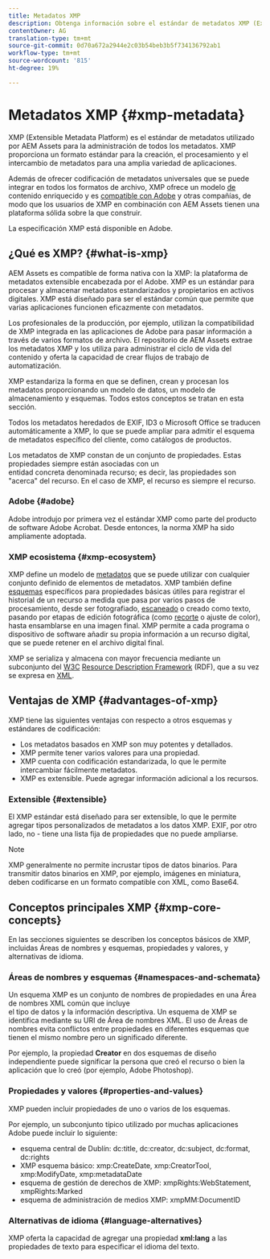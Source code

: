 ```yaml
---
title: Metadatos XMP
description: Obtenga información sobre el estándar de metadatos XMP (Extensible Metadata Platform) utilizado por AEM Assets para la administración de metadatos. XMP proporciona un formato estándar para la creación, el procesamiento y el intercambio de metadatos para una amplia variedad de aplicaciones.
contentOwner: AG
translation-type: tm+mt
source-git-commit: 0d70a672a2944e2c03b54beb3b5f734136792ab1
workflow-type: tm+mt
source-wordcount: '815'
ht-degree: 19%

---
```



# Metadatos XMP {#xmp-metadata}

XMP (Extensible Metadata Platform) es el estándar de metadatos utilizado por AEM Assets para la administración de todos los metadatos. XMP proporciona un formato estándar para la creación, el procesamiento y el intercambio de metadatos para una amplia variedad de aplicaciones.

Además de ofrecer codificación de metadatos universales que se puede integrar en todos los formatos de archivo, XMP ofrece un modelo [de](xmp.md#xmp-core-concepts) contenido enriquecido y es [compatible con Adobe](xmp.md#advantages-of-xmp) y otras compañías, de modo que los usuarios de XMP en combinación con AEM Assets tienen una plataforma sólida sobre la que construir.

La especificación [](https://www.adobe.com/devnet/xmp.html) XMP está disponible en Adobe.

## ¿Qué es XMP? {#what-is-xmp}

AEM Assets es compatible de forma nativa con la XMP: la plataforma de metadatos extensible encabezada por el Adobe. XMP es un estándar para procesar y almacenar metadatos estandarizados y propietarios en activos digitales. XMP está diseñado para ser el estándar común que permite que varias aplicaciones funcionen eficazmente con metadatos.

Los profesionales de la producción, por ejemplo, utilizan la compatibilidad de XMP integrada en las aplicaciones de Adobe para pasar información a través de varios formatos de archivo. El repositorio de AEM Assets extrae los metadatos XMP y los utiliza para administrar el ciclo de vida del contenido y oferta la capacidad de crear flujos de trabajo de automatización.

XMP estandariza la forma en que se definen, crean y procesan los metadatos proporcionando un modelo de datos, un modelo de almacenamiento y esquemas. Todos estos conceptos se tratan en esta sección.

Todos los metadatos heredados de EXIF, ID3 o Microsoft Office se traducen automáticamente a XMP, lo que se puede ampliar para admitir el esquema de metadatos específico del cliente, como catálogos de productos.

Los metadatos de XMP constan de un conjunto de propiedades. Estas propiedades siempre están asociadas con un\
entidad concreta denominada recurso; es decir, las propiedades son &quot;acerca&quot; del recurso. En el caso de XMP, el recurso es siempre el recurso.

### Adobe {#adobe}

Adobe introdujo por primera vez el estándar XMP como parte del producto de software Adobe Acrobat. Desde entonces, la norma XMP ha sido ampliamente adoptada.

### XMP ecosistema {#xmp-ecosystem}

XMP define un modelo de [metadatos](https://es.wikipedia.org/wiki/Metadatos) que se puede utilizar con cualquier conjunto definido de elementos de metadatos. XMP también define [esquemas](https://en.wikipedia.org/wiki/XML_schema) específicos para propiedades básicas útiles para registrar el historial de un recurso a medida que pasa por varios pasos de procesamiento, desde ser fotografiado, [escaneado](https://es.wikipedia.org/wiki/Esc%C3%A1ner_inform%C3%A1tico) o creado como texto, pasando por etapas de edición fotográfica (como [recorte](https://en.wikipedia.org/wiki/Cropping_%28image%29) o ajuste de color), hasta ensamblarse en una imagen final. XMP permite a cada programa o dispositivo de software añadir su propia información a un recurso digital, que se puede retener en el archivo digital final.

XMP se serializa y almacena con mayor frecuencia mediante un subconjunto del [W3C](https://es.wikipedia.org/wiki/World_Wide_Web_Consortium) [Resource Description Framework](https://en.wikipedia.org/wiki/Resource_Description_Framework) (RDF), que a su vez se expresa en [XML](https://en.wikipedia.org/wiki/XML).

## Ventajas de XMP {#advantages-of-xmp}

XMP tiene las siguientes ventajas con respecto a otros esquemas y estándares de codificación:

* Los metadatos basados en XMP son muy potentes y detallados.
* XMP permite tener varios valores para una propiedad.
* XMP cuenta con codificación estandarizada, lo que le permite intercambiar fácilmente metadatos.
* XMP es extensible. Puede agregar información adicional a los recursos.

### Extensible {#extensible}

El XMP estándar está diseñado para ser extensible, lo que le permite agregar tipos personalizados de metadatos a los datos XMP. EXIF, por otro lado, no - tiene una lista fija de propiedades que no puede ampliarse.

>[!NOTE]
>
>XMP generalmente no permite incrustar tipos de datos binarios. Para transmitir datos binarios en XMP, por ejemplo, imágenes en miniatura, deben codificarse en un formato compatible con XML, como Base64.

## Conceptos principales XMP {#xmp-core-concepts}

En las secciones siguientes se describen los conceptos básicos de XMP, incluidas Áreas de nombres y esquemas, propiedades y valores, y alternativas de idioma.

### Áreas de nombres y esquemas {#namespaces-and-schemata}

Un esquema XMP es un conjunto de nombres de propiedades en una Área de nombres XML común que incluye\
el tipo de datos y la información descriptiva. Un esquema de XMP se identifica mediante su URI de Área de nombres XML. El uso de Áreas de nombres evita conflictos entre propiedades en diferentes esquemas que tienen el mismo nombre pero un significado diferente.

Por ejemplo, la propiedad **Creator** en dos esquemas de diseño independiente puede significar la persona que creó el recurso o bien la aplicación que lo creó (por ejemplo, Adobe Photoshop).

### Propiedades y valores {#properties-and-values}

XMP pueden incluir propiedades de uno o varios de los esquemas.

Por ejemplo, un subconjunto típico utilizado por muchas aplicaciones Adobe puede incluir lo siguiente:

* esquema central de Dublín: dc:title, dc:creator, dc:subject, dc:format, dc:rights
* XMP esquema básico: xmp:CreateDate, xmp:CreatorTool, xmp:ModifyDate, xmp:metadataDate
* esquema de gestión de derechos de XMP: xmpRights:WebStatement, xmpRights:Marked
* esquema de administración de medios XMP: xmpMM:DocumentID

### Alternativas de idioma {#language-alternatives}

XMP oferta la capacidad de agregar una propiedad **xml:lang** a las propiedades de texto para especificar el idioma del texto.
